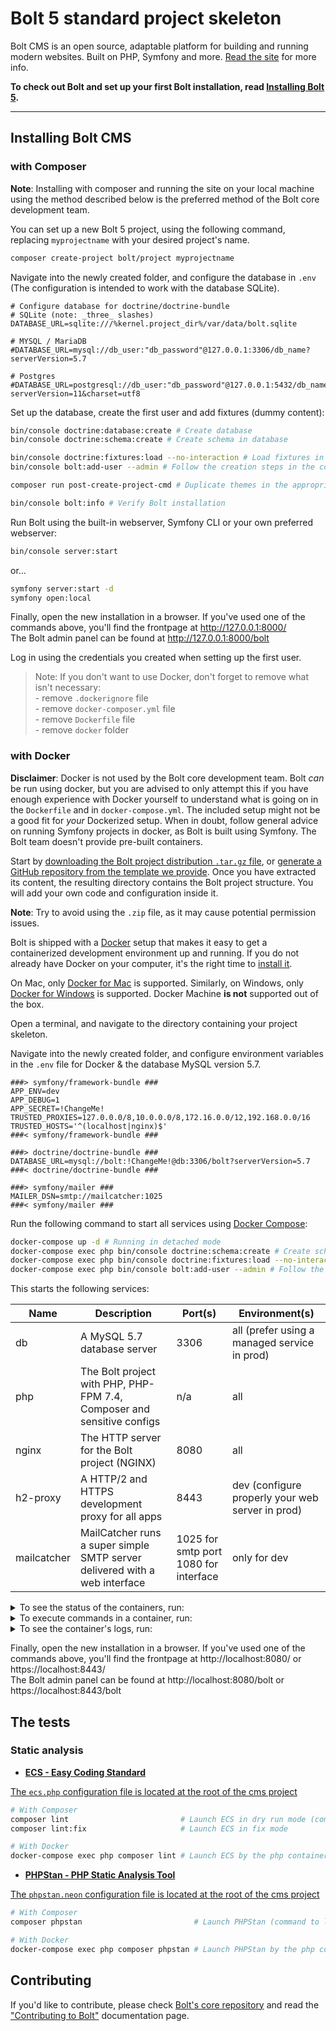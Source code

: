 Bolt 5 standard project skeleton
================================

Bolt CMS is an open source, adaptable platform for building and running modern websites. Built on PHP, Symfony and more. [Read the site](https://boltcms.io) for more info. 

**To check out Bolt and set up your first Bolt installation, read [Installing Bolt 5][installation].** 

---

## Installing Bolt CMS

### with Composer

**Note**: Installing with composer and running the site on your local machine using the method described below is the preferred method of the Bolt core development team.

You can set up a new Bolt 5 project, using the following command, replacing `myprojectname` with your desired project's name.

```bash
composer create-project bolt/project myprojectname
```

Navigate into the newly created folder, and configure the database in `.env` (The configuration is intended to work with the database SQLite).

```dotenv
# Configure database for doctrine/doctrine-bundle
# SQLite (note: _three_ slashes)
DATABASE_URL=sqlite:///%kernel.project_dir%/var/data/bolt.sqlite

# MYSQL / MariaDB
#DATABASE_URL=mysql://db_user:"db_password"@127.0.0.1:3306/db_name?serverVersion=5.7

# Postgres
#DATABASE_URL=postgresql://db_user:"db_password"@127.0.0.1:5432/db_name?serverVersion=11&charset=utf8
```

Set up the database, create the first user and add fixtures (dummy content):

```bash
bin/console doctrine:database:create # Create database
bin/console doctrine:schema:create # Create schema in database

bin/console doctrine:fixtures:load --no-interaction # Load fixtures in databse (step not compulsory)
bin/console bolt:add-user --admin # Follow the creation steps in the console (warning: fixtures already created an admin user)

composer run post-create-project-cmd # Duplicate themes in the appropriate folder

bin/console bolt:info # Verify Bolt installation
```

Run Bolt using the built-in webserver, Symfony CLI or your own preferred webserver:

```bash
bin/console server:start
```

or…

```bash
symfony server:start -d
symfony open:local
```

Finally, open the new installation in a browser. If you've used one of the commands above, you'll find the frontpage at http://127.0.0.1:8000/ \
The Bolt admin panel can be found at http://127.0.0.1:8000/bolt

Log in using the credentials you created when setting up the first user.

> Note: If you don't want to use Docker, don't forget to remove what isn't necessary: \
    - remove `.dockerignore` file \
    - remove `docker-composer.yml` file \
    - remove `Dockerfile` file \
    - remove `docker` folder

### with Docker

**Disclaimer**: Docker is not used by the Bolt core development team. Bolt _can_ be run using docker, but you are advised to only attempt this if you have enough experience with Docker yourself to understand what is going on in the `Dockerfile` and in `docker-compose.yml`. The included setup might not be a good fit for _your_ Dockerized setup. When in doubt, follow general advice on running Symfony projects in docker, as Bolt is built using Symfony. The Bolt team doesn't provide pre-built containers.

Start by [downloading the Bolt project distribution `.tar.gz` file](https://github.com/bolt/project/releases/latest), or [generate a GitHub repository from the template we provide](https://github.com/bolt/project/generate).
Once you have extracted its content, the resulting directory contains the Bolt project structure. You will add your own code and configuration inside it.

**Note**: Try to avoid using the `.zip` file, as it may cause potential permission issues.

Bolt is shipped with a [Docker](https://docker.com) setup that makes it easy to get a containerized development environment up and running. If you do not already have Docker on your computer, it's the right time to [install it](https://docs.docker.com/get-docker/).

On Mac, only [Docker for Mac](https://docs.docker.com/docker-for-mac/) is supported.
Similarly, on Windows, only [Docker for Windows](https://docs.docker.com/docker-for-windows/) is supported. Docker Machine **is not** supported out of the box.

Open a terminal, and navigate to the directory containing your project skeleton.

Navigate into the newly created folder, and configure environment variables in the `.env` file for Docker & the database MySQL version 5.7.

```dotenv
###> symfony/framework-bundle ###
APP_ENV=dev
APP_DEBUG=1
APP_SECRET=!ChangeMe!
TRUSTED_PROXIES=127.0.0.0/8,10.0.0.0/8,172.16.0.0/12,192.168.0.0/16
TRUSTED_HOSTS='^(localhost|nginx)$'
###< symfony/framework-bundle ###

###> doctrine/doctrine-bundle ###
DATABASE_URL=mysql://bolt:!ChangeMe!@db:3306/bolt?serverVersion=5.7
###< doctrine/doctrine-bundle ###

###> symfony/mailer ###
MAILER_DSN=smtp://mailcatcher:1025
###< symfony/mailer ###
```

Run the following command to start all services using [Docker Compose](https://docs.docker.com/compose/):

```bash
docker-compose up -d # Running in detached mode
docker-compose exec php bin/console doctrine:schema:create # Create schema in database
docker-compose exec php bin/console doctrine:fixtures:load --no-interaction # Load fixtures in databse (step not compulsory)
docker-compose exec php bin/console bolt:add-user --admin # Follow the creation steps in the console (warning: fixtures already created an admin user)
```

This starts the following services:

| Name        | Description                                                                | Port(s)            | Environment(s)                                   |
|-------------|----------------------------------------------------------------------------|--------------------|--------------------------------------------------|
| db          | A MySQL 5.7 database server                                                | 3306               | all (prefer using a managed service in prod)     |
| php         | The Bolt project with PHP, PHP-FPM 7.4, Composer and sensitive configs     | n/a                | all                                              |
| nginx       | The HTTP server for the Bolt project (NGINX)                               | 8080               | all                                              |
| h2-proxy    | A HTTP/2 and HTTPS development proxy for all apps                          | 8443               | dev (configure properly your web server in prod) |
| mailcatcher | MailCatcher runs a super simple SMTP server delivered with a web interface | 1025 for smtp port<br/>1080 for interface    | only for dev           |

<details>
  <summary>To see the status of the containers, run:</summary>

  ```bash
  docker-compose ps
  ```
</details>

<details>
  <summary>To execute commands in a container, run:</summary>

  ```bash
  docker-compose exec <container name> <command>
  docker-compose exec php sh # To enter the container directly, you will be placed at the root of the project
  docker-compose exec php bin/console bolt:add-user # Follow the creation steps in the console (warning: fixtures already created an admin user)
  ```
</details>

<details>
  <summary>To see the container's logs, run:</summary>

  ```bash
  docker-compose logs        # Display the logs of all containers
  docker-compose logs -f     # Same but follow the logs
  docker-compose logs -f php # Follow the logs for one container
  ```
</details>

Finally, open the new installation in a browser. If you've used one of the commands above, you'll find the frontpage at http://localhost:8080/ or https://localhost:8443/ \
The Bolt admin panel can be found at http://localhost:8080/bolt or https://localhost:8443/bolt

## The tests

### Static analysis
- [**ECS - Easy Coding Standard**](https://github.com/symplify/easy-coding-standard)

[The `ecs.php` configuration file is located at the root of the cms project](./ecs.php)

```bash
# With Composer
composer lint                         # Launch ECS in dry run mode (command to launch in a Continuous Integration)
composer lint:fix                     # Launch ECS in fix mode

# With Docker
docker-compose exec php composer lint # Launch ECS by the php container
```

- [**PHPStan - PHP Static Analysis Tool**](https://github.com/phpstan/phpstan)

[The `phpstan.neon` configuration file is located at the root of the cms project](./phpstan.neon)

```bash
# With Composer
composer phpstan                         # Launch PHPStan (command to launch in a Continuous Integration)

# With Docker
docker-compose exec php composer phpstan # Launch PHPStan by the php container
```

## Contributing

If you'd like to contribute, please check [Bolt's core repository](https://github.com/bolt/core/blob/master/CONTRIBUTING.md) 
and read the ["Contributing to Bolt"](https://docs.bolt.cm/4.0/other/contributing) documentation page.

[installation]: https://docs.bolt.cm/installation
